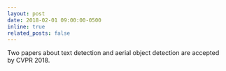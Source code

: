 ```yaml
---
layout: post
date: 2018-02-01 09:00:00-0500
inline: true
related_posts: false
---
```


Two papers about text detection and aerial object detection are accepted by CVPR 2018.